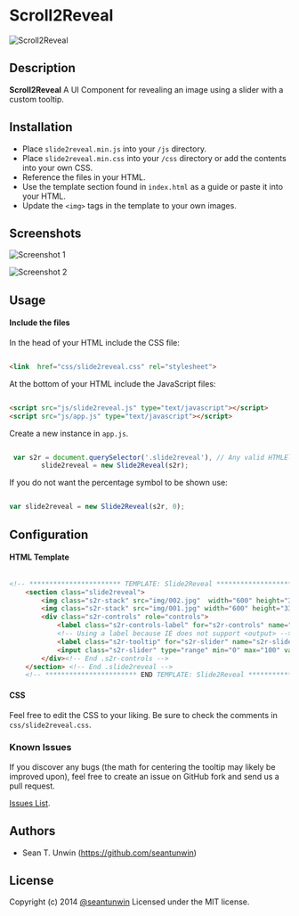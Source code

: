 # Scroll2Reveal
<!-- If you'd like to use a logo instead uncomment this code and remove the text above this line

  ![Logo](URL to logo img file goes here)

-->



![Scroll2Reveal](https://seantunwin.github.io/scroll2reveal)

## Description
**Scroll2Reveal** A UI Component for revealing an image using a slider with a custom tooltip.

## Installation

* Place `slide2reveal.min.js` into your `/js` directory.
* Place `slide2reveal.min.css` into your `/css` directory or add the contents into your own CSS.
* Reference the files in your HTML.
* Use the template section found in `index.html` as a guide or paste it into your HTML.
* Update the `<img>` tags in the template to your own images.


## Screenshots

![Screenshot 1](http://i.imgur.com/tVhxD6E.jpg)

![Screenshot 2](http://i.imgur.com/izcXC6a.jpg)


## Usage

#### Include the files

In the head of your HTML include the CSS file:

```HTML

<link  href="css/slide2reveal.css" rel="stylesheet">

```

At the bottom of your HTML include the JavaScript files:

```HTML

<script src="js/slide2reveal.js" type="text/javascript"></script>
<script src="js/app.js" type="text/javascript"></script>

```

Create a new instance in `app.js`.

```JavaScript

 var s2r = document.querySelector('.slide2reveal'), // Any valid HTMLElement to used as the container
        slide2reveal = new Slide2Reveal(s2r);

```

If you do not want the percentage symbol to be shown use:

```JavaScript

var slide2reveal = new Slide2Reveal(s2r, 0);

```


## Configuration

#### HTML Template

```HTML

<!-- *********************** TEMPLATE: Slide2Reveal *************************** -->
    <section class="slide2reveal">
        <img class="s2r-stack" src="img/002.jpg"  width="600" height="338" alt="after">
        <img class="s2r-stack" src="img/001.jpg" width="600" height="338" alt="before">
        <div class="s2r-controls" role="controls">
            <label class="s2r-controls-label" for="s2r-controls" name="s2r-controls-label">Slide to Reveal</label>
            <!-- Using a label because IE does not support <output> -->
            <label class="s2r-tooltip" for="s2r-slider" name="s2r-slider-label">0%</label>
            <input class="s2r-slider" type="range" min="0" max="100" value="0" step="1" role="slider" aria-labelledby="s2r-slider-label" aria-valuemin="0" aria-valuemax="100" aria-live="polite" />
        </div><!-- End .s2r-controls -->
    </section> <!-- End .slide2reveal -->
    <!-- *********************** END TEMPLATE: Slide2Reveal *************************** -->

```

#### CSS

Feel free to edit the CSS to your liking. Be sure to check the comments in `css/slide2reveal.css`.


### Known Issues

If you discover any bugs (the math for centering the tooltip may likely be improved upon), feel free to create an issue on GitHub fork and
send us a pull request.

[Issues List](https://github.com/seantunwin/slide2reveal/issues).

## Authors

* Sean T. Unwin (https://github.com/seantunwin)


## License

Copyright (c) 2014 [@seantunwin](https://twitter.com/seantunwin) Licensed under the MIT license.
